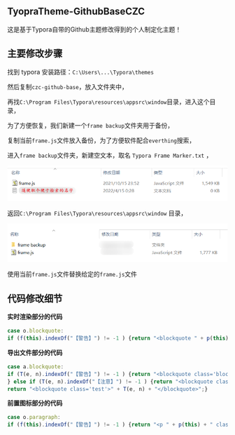 ## TyopraTheme-GithubBaseCZC
这是基于Typora自带的Github主题修改得到的个人制定化主题！
　
　

## 主要修改步骤

找到 typora 安装路径：`C:\Users\...\Typora\themes`

然后复制`czc-github-base`，放入文件夹中，

再找`C:\Program Files\Typora\resources\appsrc\window`目录，进入这个目录，

为了方便恢复，我们新建一个`frame backup`文件夹用于备份，

复制当前`frame.js`文件放入备份，为了方便软件配合`everthing`搜索，

进入`frame backup`文件夹，新建空文本，取名 `Typora Frame Marker.txt` ，

<img src="images/image-20220415014508874.png" alt="image-20220415014508874" style="zoom:70%;" />

返回`C:\Program Files\Typora\resources\appsrc\window` 目录，

<img src="images/image-20220415014351304.png" alt="image-20220415014351304 " style="zoom:70%;" />

使用当前`frame.js`文件替换给定的`frame.js`文件
　
　


## 代码修改细节

**实时渲染部分的代码**

```javascript
case o.blockquote:
if (f(this).indexOf("【警告】") != -1 ) {return "<blockquote " + p(this) + " class='blockquote-jinggao' >" + f(this) + "</blockquote>";} else if (f(this).indexOf("【说明】") != -1 ) {return "<blockquote " + p(this) + " class='blockquote-tuijian' >" + f(this) + "</blockquote>";} else if (f(this).indexOf("【注意】") != -1 ) {return "<blockquote " + p(this) + " class='blockquote-weixian' >" + f(this) + "</blockquote>";} else {return "<blockquote " + p(this) + " >" + f(this) + "</blockquote>";}
```

**导出文件部分的代码**

```javascript
case a.blockquote:
if (T(e, n).indexOf("【警告】") != -1 ) {return "<blockquote class='blockquote-jinggao'>" + T(e, n) + "</blockquote>";} else if (T(e, n).indexOf("【说明】") != -1 ) {return "<blockquote class='blockquote-tuijian'>" + T(e, n) + "</blockquote>";
} else if (T(e, n).indexOf("【注意】") != -1 ) {return "<blockquote class='blockquote-weixian'>" + T(e, n) + "</blockquote>";} else {
return "<blockquote class='test'>" + T(e, n) + "</blockquote>";}
```

**前置图标部分的代码**

```javascript
case o.paragraph:
if (f(this).indexOf("【警告】") != -1 ) {return "<p " + p(this) + " class='md-end-block md-p'>" + "<span data-emoji=\"⚡\" class=\"md-emoji-span\"></span>" + f(this) + "</p>";} else if (f(this).indexOf("【说明】") != -1 ) {return "<p " + p(this) + " class='md-end-block md-p'>" + "<span data-emoji=\"🔎\" class=\"md-emoji-span\"></span>" + f(this) + "</p>";} else if (f(this).indexOf("【注意】") != -1 ) {return "<p " + p(this) + " class='md-end-block md-p'>" + "<span data-emoji=\"👻\" class=\"md-emoji-span\"></span>" + f(this) + "</p>";} else {return "<p " + p(this) + " class='md-end-block md-p'>" + f(this) + "</p>";}
```


